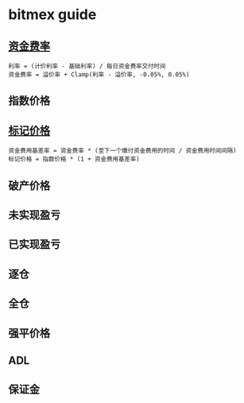 # bitmex guide

## [资金费率](https://www.bitmex.com/app/contract/XBTUSD)

```
利率 = (计价利率 - 基础利率) / 每日资金费率交付时间
资金费率 = 溢价率 + Clamp(利率 - 溢价率, -0.05%, 0.05%)
```

## 指数价格

## [标记价格](https://www.bitmex.com/app/fairPriceMarking)

```
资金费用基差率 = 资金费率 * (至下一个缴付资金费用的时间 / 资金费用时间间隔)
标记价格 = 指数价格 * (1 + 资金费用基差率)
```

## 破产价格

## 未实现盈亏

## 已实现盈亏

## 逐仓

## 全仓

## 强平价格

## ADL

## 保证金
